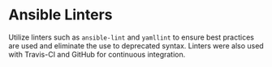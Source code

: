 # Ansible Linters

Utilize linters such as `ansible-lint` and `yamllint` to ensure best practices are used and eliminate the use to deprecated syntax.
Linters were also used with Travis-CI and GitHub for continuous integration.

